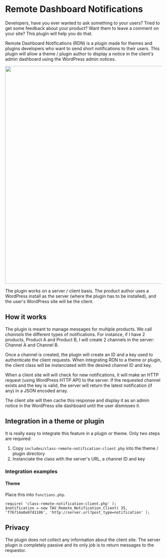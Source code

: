 Remote Dashboard Notifications
==============================

Developers, have you ever wanted to ask something to your users? Tried to get some feedback about your product? Want them to leave a comment on your site? This plugin will help you do that. 

Remote Dashboard Notifications (RDN) is a plugin made for themes and plugins developers who want to send short notifications to their users. This plugin will allow a theme / plugin author to display a notice in the client's admin dashboard using the WordPress admin notices.

<img src="http://i.imgur.com/hhMz2J7.jpg" width="700" />

The plugin works on a server / client basis. The product author uses a WordPress install as the server (where the plugin has to be installed), and the user's WordPress site will be the client.

## How it works ##

The plugin is meant to manage messages for multiple products. We call _channels_ the different types of notifications. For instance, if I have 2 products, Product A and Product B, I will create 2 channels in the server: Channel A and Channel B.

Once a channel is created, the plugin will create an ID and a key used to authenticate the client requests. When integrating RDN to a theme or plugin, the client class will be instanciated with the desired channel ID and key.

When a client site will will check for new notifications, it will make an HTTP request (using WordPress HTTP API) to the server. If the requested channel exists and the key is valid, the server will return the latest notification (if any) in a JSON encoded array.

The client site will then cache this response and display it as an admin notice in the WordPress site dashboard until the user dismisses it.

## Integration in a theme or plugin ##

It is really easy to integrate this feature in a plugin or theme. Only two steps are required:

1. Copy `includes/class-remote-notification-client.php` into the theme / plugin directory
2. Instanciate the class with the server's URL, a channel ID and key

### Integration examples ###

#### Theme ####

Place this into `functions.php`.

    require( 'class-remote-notification-client.php' );
    $notification = new TAV_Remote_Notification_Client( 35, 'f76714a0a97d1186', 'http://server.url?post_type=notification' );

## Privacy ##

The plugin does not collect any information about the client site. The server plugin is completely passive and its only job is to return messages to the requestor.
